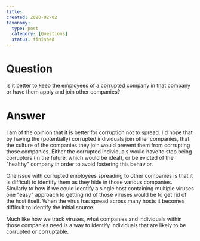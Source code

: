 ```yaml
---
title:
created: 2020-02-02
taxonomy:
  type: post
  category: [Questions]
  status: finished
---
```


# Question
Is it better to keep the employees of a corrupted company in that company or have them apply and join other companies?

# Answer
I am of the opinion that it is better for corruption not to spread. I'd hope that by having the (potentially) corrupted individuals join other companies, that the culture of the companies they join would prevent them from corrupting those companies. Either the corrupted individuals would have to stop being corruptors (in the future, which would be ideal), or be evicted of the "healthy" company in order to avoid fostering this behavior.

One issue with corrupted employees spreading to other companies is that it is difficult to identify them as they hide in those various companies. Similarly to how if we could identify a single host containing multiple viruses one "easy" approach to getting rid of those viruses would be to get rid of the host itself. When the virus has spread across many hosts it becomes difficult to identify the initial source.

Much like how we track viruses, what companies and individuals within those companies need is a way to identify individuals that are likely to be corrupted or corruptable.
